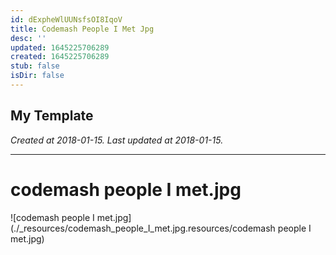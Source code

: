 ```yaml
---
id: dExpheWlUUNsfsOI8IqoV
title: Codemash People I Met Jpg
desc: ''
updated: 1645225706289
created: 1645225706289
stub: false
isDir: false
---
```

My Template
---

_Created at 2018-01-15._
_Last updated at 2018-01-15._




---

# codemash people I met.jpg


![codemash people I met.jpg](./_resources/codemash_people_I_met.jpg.resources/codemash people I met.jpg)

